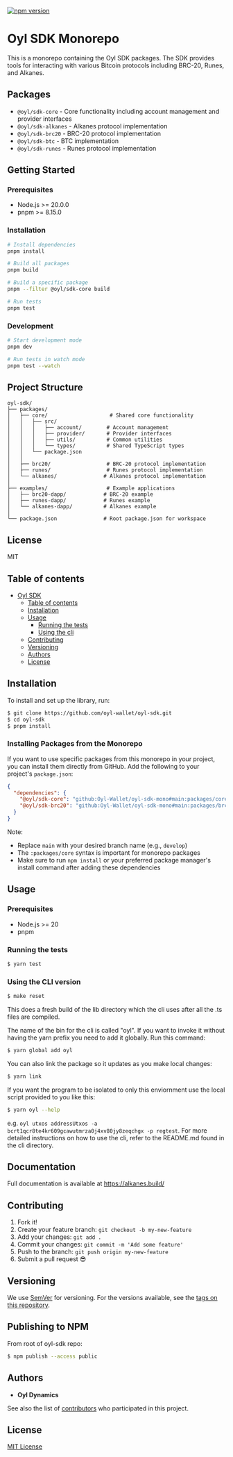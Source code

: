 [![npm version](https://badge.fury.io/js/%40oyl%2Fsdk.svg)](https://www.npmjs.com/package/@oyl/sdk)

# Oyl SDK Monorepo

This is a monorepo containing the Oyl SDK packages. The SDK provides tools for interacting with various Bitcoin protocols including BRC-20, Runes, and Alkanes.

## Packages

- `@oyl/sdk-core` - Core functionality including account management and provider interfaces
- `@oyl/sdk-alkanes` - Alkanes protocol implementation
- `@oyl/sdk-brc20` - BRC-20 protocol implementation
- `@oyl/sdk-btc` - BTC implementation
- `@oyl/sdk-runes` - Runes protocol implementation

## Getting Started

### Prerequisites

- Node.js >= 20.0.0
- pnpm >= 8.15.0

### Installation

```bash
# Install dependencies
pnpm install

# Build all packages
pnpm build

# Build a specific package
pnpm --filter @oyl/sdk-core build

# Run tests
pnpm test
```

### Development

```bash
# Start development mode
pnpm dev

# Run tests in watch mode
pnpm test --watch
```

## Project Structure

```
oyl-sdk/
├── packages/
│   ├── core/                    # Shared core functionality
│   │   ├── src/
│   │   │   ├── account/        # Account management
│   │   │   ├── provider/       # Provider interfaces
│   │   │   ├── utils/          # Common utilities
│   │   │   └── types/          # Shared TypeScript types
│   │   └── package.json
│   │
│   ├── brc20/                  # BRC-20 protocol implementation
│   ├── runes/                  # Runes protocol implementation
│   └── alkanes/               # Alkanes protocol implementation
│
├── examples/                   # Example applications
│   ├── brc20-dapp/            # BRC-20 example
│   ├── runes-dapp/            # Runes example
│   └── alkanes-dapp/          # Alkanes example
│
└── package.json               # Root package.json for workspace
```

## License

MIT

## Table of contents

- [Oyl SDK](#oyl-sdk)
  - [Table of contents](#table-of-contents)
  - [Installation](#installation)
  - [Usage](#usage)
    - [Running the tests](#running-the-tests)
    - [Using the cli](#using-the-cli-version)
  - [Contributing](#contributing)
  - [Versioning](#versioning)
  - [Authors](#authors)
  - [License](#license)

## Installation

To install and set up the library, run:

```sh
$ git clone https://github.com/oyl-wallet/oyl-sdk.git
$ cd oyl-sdk
$ pnpm install
```

### Installing Packages from the Monorepo

If you want to use specific packages from this monorepo in your project, you can install them directly from GitHub. Add the following to your project's `package.json`:

```json
{
  "dependencies": {
    "@oyl/sdk-core": "github:Oyl-Wallet/oyl-sdk-mono#main:packages/core",
    "@oyl/sdk-brc20": "github:Oyl-Wallet/oyl-sdk-mono#main:packages/brc20"
  }
}
```

Note: 
- Replace `main` with your desired branch name (e.g., `develop`)
- The `:packages/core` syntax is important for monorepo packages
- Make sure to run `npm install` or your preferred package manager's install command after adding these dependencies

## Usage

### Prerequisites

- Node.js >= 20
- pnpm

### Running the tests

```sh
$ yarn test
```

### Using the CLI version

```sh
$ make reset
```

This does a fresh build of the lib directory which the cli uses after all the .ts files are compiled.

The name of the bin for the cli is called "oyl". If you want to invoke it without having the yarn prefix you need to add it globally.
Run this command:

```sh
$ yarn global add oyl
```

You can also link the package so it updates as you make local changes:

```sh
$ yarn link
```

If you want the program to be isolated to only this enviornment use the local script provided to you like this:

```sh
$ yarn oyl --help
```

e.g. `oyl utxos addressUtxos -a bcrt1qcr8te4kr609gcawutmrza0j4xv80jy8zeqchgx -p regtest`.
For more detailed instructions on how to use the cli, refer to the README.md found in the cli directory.

## Documentation

Full documentation is available at https://alkanes.build/

## Contributing

1.  Fork it!
2.  Create your feature branch: `git checkout -b my-new-feature`
3.  Add your changes: `git add .`
4.  Commit your changes: `git commit -m 'Add some feature'`
5.  Push to the branch: `git push origin my-new-feature`
6.  Submit a pull request :sunglasses:

## Versioning

We use [SemVer](http://semver.org/) for versioning. For the versions available, see the [tags on this repository](https://github.com/oyl-wallet/oyl-sdk/tags).

## Publishing to NPM

From root of oyl-sdk repo:

```sh
$ npm publish --access public
```

## Authors

- **Oyl Dynamics**

See also the list of [contributors](https://github.com/oyl-wallet/oyl-sdk/contributors) who participated in this project.

## License

[MIT License](https://github.com/Oyl-Wallet/oyl-sdk/blob/main/LICENSE)

